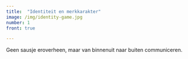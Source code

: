 ```yaml
---
title:  "Identiteit en merkkarakter"
image: /img/identity-game.jpg
number: 1
front: true

---
```

Geen sausje eroverheen, maar van binnenuit naar buiten communiceren.
